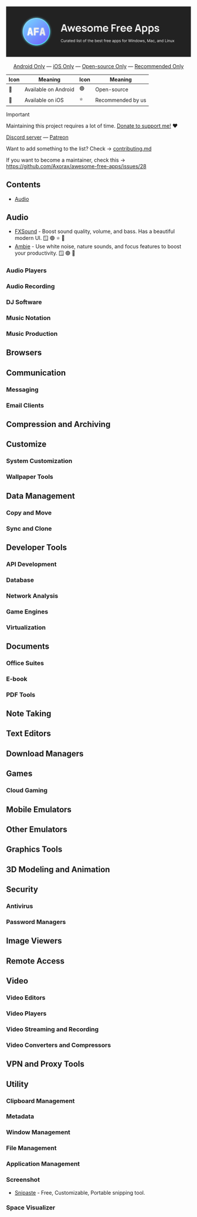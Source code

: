 <p align="center">
    <img alt="Logo" src="../afa.png">
</p>

<p align="center"><a href="android-only.md">Android Only</a> — <a href="iOS-only.md">iOS Only</a> — <a href="open-source-mobile-only.md">Open-source Only</a> — <a href="recommended-mobile-only.md">Recommended Only</a></p>

| Icon | Meaning              | Icon | Meaning              |
|------|----------------------|------|----------------------|
| 🤖 | Available on Android   | 🟢   | Open-source          |
| 🍎 | Available on iOS       | ⭐   | Recommended by us    |

> [!IMPORTANT]
> Maintaining this project requires a lot of time. [Donate to support me!](https://patreon.com/axorax) ❤️
>
> [Discord server](https://discord.gg/nKUFghjXQu) — [Patreon](https://patreon.com/axorax)
>
> Want to add something to the list? Check -> [contributing.md](contributing.md)
>
> If you want to become a maintainer, check this -> https://github.com/Axorax/awesome-free-apps/issues/28

## Contents

<!-- AF-TOC : Tuesday, January 14, 2025 at 10:10:45 PM GMT+6 -->

- [Audio](#audio)

<!-- AF-END -->

## Audio

- [FXSound](https://fxsound.com/) - Boost sound quality, volume, and bass. Has a beautiful modern UI. 🪟 🟢 ⭐ 🤖
- [Ambie](https://github.com/jenius-apps/ambie) - Use white noise, nature sounds, and focus features to boost your productivity. 🪟 🟢 🤖

### Audio Players


### Audio Recording


### DJ Software


### Music Notation


### Music Production


## Browsers


## Communication

### Messaging


### Email Clients



## Compression and Archiving



## Customize

### System Customization


### Wallpaper Tools


## Data Management

### Copy and Move


### Sync and Clone


## Developer Tools


### API Development  


### Database


### Network Analysis  


### Game Engines


### Virtualization


## Documents


### Office Suites


### E-book

### PDF Tools

## Note Taking


## Text Editors


## Download Managers


## Games

### Cloud Gaming  


## Mobile Emulators  


## Other Emulators


## Graphics Tools


## 3D Modeling and Animation


## Security

### Antivirus


### Password Managers


## Image Viewers


## Remote Access


## Video


### Video Editors  


### Video Players  


### Video Streaming and Recording  


### Video Converters and Compressors  


## VPN and Proxy Tools


## Utility


### Clipboard Management


### Metadata



### Window Management


### File Management


### Application Management


### Screenshot

- [Snipaste](https://snipaste.com/) - Free, Customizable, Portable snipping tool.

### Space Visualizer

